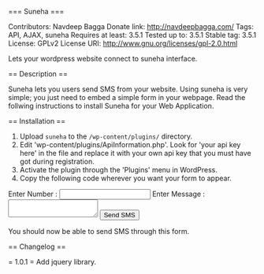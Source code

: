 === Suneha ===

Contributors: Navdeep Bagga
Donate link: http://navdeepbagga.com/
Tags: API, AJAX, suneha
Requires at least: 3.5.1
Tested up to: 3.5.1
Stable tag: 3.5.1
License: GPLv2 
License URI: http://www.gnu.org/licenses/gpl-2.0.html

Lets your wordpress website connect to suneha interface. 

== Description ==

Suneha lets you users send SMS from your website. Using suneha is very simple; you just need to embed a simple form in your webpage. 
Read the follwing instructions to install Suneha for your Web Application.   


== Installation ==

1. Upload `suneha` to the `/wp-content/plugins/` directory.
2. Edit 'wp-content/plugins/ApiInformation.php'. Look for 'your api key here' in the file and replace it with your own api key that you must have got during registration.
3. Activate the plugin through the 'Plugins' menu in WordPress.
4. Copy the following code wherever you want your form to appear.   

<form name="myform" id = "submit" method = "post" >
<label for = "number">Enter Number :</label>
<input id = "number" name = "number" type = "text" />
<label for = "message">Enter Message :</label>
<textarea id= "message" name="message" ></textarea>
<input type = "button" style="color:#000" value = "Send SMS" id = "send"/>
</form>

You should now be able to send SMS through this form.

== Changelog ==

= 1.0.1 =
Add jquery library.
